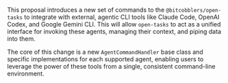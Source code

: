 This proposal introduces a new set of commands to the `@bitcobblers/open-tasks` to integrate with external, agentic CLI tools like Claude Code, OpenAI Codex, and Google Gemini CLI. This will allow `open-tasks` to act as a unified interface for invoking these agents, managing their context, and piping data into them.

The core of this change is a new `AgentCommandHandler` base class and specific implementations for each supported agent, enabling users to leverage the power of these tools from a single, consistent command-line environment.
